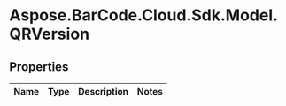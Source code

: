 # Aspose.BarCode.Cloud.Sdk.Model.QRVersion

## Properties

Name | Type | Description | Notes
---- | ---- | ----------- | -----

